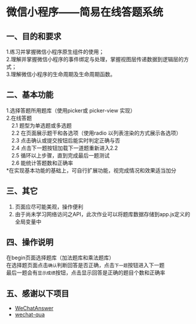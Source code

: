 微信小程序——简易在线答题系统
===

## 一、目的和要求

1.练习并掌握微信小程序原生组件的使用；  
2.理解并掌握微信小程序的事件绑定与处理，掌握视图层传递数据到逻辑层的方式；  
3.理解微信小程序的生命周期及生命周期函数。

## 二、基本功能
1.选择答题所用题库（使用picker或 picker-view 实现）  
2.在线答题    
&emsp;2.1 题型为单选题或多选题  
&emsp;2.2 在页面展示题干和各选项（使用radio 以列表渲染的方式展示各选项）  
&emsp;2.3 点击确认或提交按钮后能实时判定正确与否  
&emsp;2.4 点击下一题按钮加载下一道题重新进入2.2  
&emsp;2.5 循环以上步骤，直到完成最后一题测试  
&emsp;2.6 能统计答题数和正确率  
*在实现基本功能的基础上，可自行扩展功能，视完成情况和效果适当加分

## 三、其它
1. 页面应尽可能美观，操作便利  
2. 由于尚未学习网络访问之API，此次作业可以将题库数据存储到app.js定义的全局变量中

## 四、操作说明
在begin页面选择题库（加法题库和乘法题库）  
在选择题页面点击`确认`判断回答是否正确，点击`下一题`按钮进入下一题  
最后一题会有`显示成绩`按钮，点击显示回答是正确的题目个数和正确率

## 五、感谢以下项目
* [WeChatAnswer](https://github.com/YuPeng73/WeChatAnswer.git)
* [wechat-qua](https://github.com/shenqing123/wechat-qua.git)
